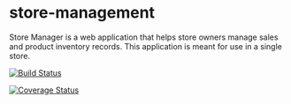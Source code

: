 # store-management

Store Manager is a web application that helps store owners manage sales and product inventory
records. This application is meant for use in a single store.

[![Build Status](https://travis-ci.org/sirStephen/store-management.svg?branch=api-v1)](https://travis-ci.org/sirStephen/store-management)

[![Coverage Status](https://coveralls.io/repos/github/sirStephen/store-management/badge.svg?branch=gh-pages)](https://coveralls.io/github/sirStephen/store-management?branch=gh-pages)

